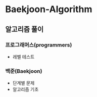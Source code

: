 # Baekjoon-Algorithm
## 알고리즘 풀이 
### 프로그래머스(programmers)
- 레벨 테스트
### 백준(Baekjoon) 
- 단계별 문제
- 알고리즘 기초

